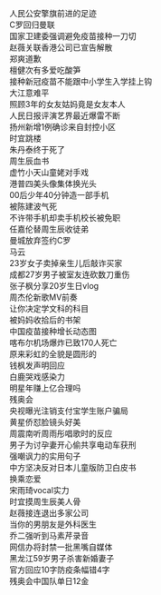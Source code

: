 人民公安擎旗前进的足迹  
C罗回归曼联  
国家卫建委强调避免疫苗接种一刀切  
赵薇关联香港公司已宣告解散  
郑爽道歉  
檀健次有多爱吃酸笋  
接种新冠疫苗不能跟中小学生入学挂上钩  
大江意难平  
照顾3年的女友姑妈竟是女友本人  
人民日报评演艺界最近爆雷不断  
扬州新增1例确诊来自封控小区  
时宜跳楼  
朱丹泰终于死了  
周生辰血书  
虚竹小天山童姥对手戏  
港普四美头像集体换光头  
00后少年40分钟造一部手机  
被陈建波气死  
不许带手机却卖手机校长被免职  
任嘉伦替周生辰收徒弟  
曼城放弃签约C罗  
马云  
23岁女子卖掉亲生儿后敲诈买家  
成都27岁男子被室友连砍数刀重伤  
张子枫分享20岁生日vlog  
周杰伦新歌MV前奏  
让你决定学文科的科目  
被妈妈收拾后的书架  
中国疫苗接种增长动态图  
喀布尔机场爆炸已致170人死亡  
原来彩虹的全貌是圆形的  
钱枫发声明回应  
白鹿哭戏感染力  
明星年赚上亿合理吗  
残奥会  
央视曝光注销支付宝学生账户骗局  
黄星侨怼脸镜头好美  
周震南听周雨彤唱歌时的反应  
男子为讨孕妻开心偷共享电动车获刑  
强嘲讽力的实用句子  
中方坚决反对日本儿童版防卫白皮书  
换乘恋爱  
宋雨琦vocal实力  
时宜摸周生辰美人骨  
赵薇接连退出多家公司  
当你的男朋友是外科医生  
乔二强听到马素芹录音  
网信办将封禁一批黑嘴自媒体  
黑龙江59岁男子杀害新婚妻子  
官方回应10字防疫条幅错4字  
残奥会中国队单日12金  

